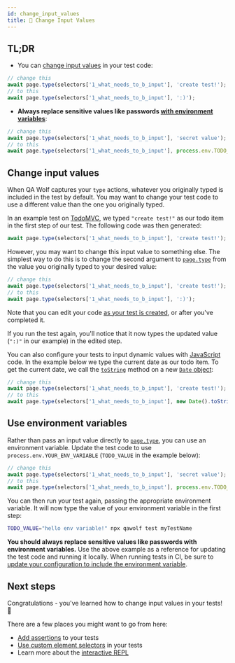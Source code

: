 ```yaml
---
id: change_input_values
title: 📮 Change Input Values
---
```


## TL;DR

- You can [change input values](#change-input-values) in your test code:

```js
// change this
await page.type(selectors['1_what_needs_to_b_input'], 'create test!');
// to this
await page.type(selectors['1_what_needs_to_b_input'], ':)');
```

- **Always replace sensitive values like passwords [with environment variables](#use-environment-variables)**:

```js
// change this
await page.type(selectors['1_what_needs_to_b_input'], 'secret value');
// to this
await page.type(selectors['1_what_needs_to_b_input'], process.env.TODO_VALUE);
```

## Change input values

When QA Wolf captures your `type` actions, whatever you originally typed is included in the test by default. You may want to change your test code to use a different value than the one you originally typed.

In an example test on [TodoMVC](http://todomvc.com/examples/react), we typed `"create test!"` as our todo item in the first step of our test. The following code was then generated:

```js
await page.type(selectors['1_what_needs_to_b_input'], 'create test!');
```

However, you may want to change this input value to something else. The simplest way to do this is to change the second argument to [`page.type`](https://github.com/microsoft/playwright/blob/master/docs/api.md#pagetypeselector-text-options) from the value you originally typed to your desired value:

```js
// change this
await page.type(selectors['1_what_needs_to_b_input'], 'create test!');
// to this
await page.type(selectors['1_what_needs_to_b_input'], ':)');
```

Note that you can edit your code [as your test is created](create_a_test#review-test-code), or after you've completed it.

If you run the test again, you'll notice that it now types the updated value (`":)"` in our example) in the edited step.

You can also configure your tests to input dynamic values with [JavaScript](https://developer.mozilla.org/en-US/docs/Web/JavaScript) code. In the example below we type the current date as our todo item. To get the current date, we call the [`toString`](https://developer.mozilla.org/en-US/docs/Web/JavaScript/Reference/Global_Objects/Date/toString) method on a new [`Date` object](https://developer.mozilla.org/en-US/docs/Web/JavaScript/Reference/Global_Objects/Date):

```js
// change this
await page.type(selectors['1_what_needs_to_b_input'], 'create test!');
// to this
await page.type(selectors['1_what_needs_to_b_input'], new Date().toString());
```

## Use environment variables

Rather than pass an input value directly to [`page.type`](https://github.com/microsoft/playwright/blob/master/docs/api.md#pagetypeselector-text-options), you can use an environment variable. Update the test code to use `process.env.YOUR_ENV_VARIABLE` (`TODO_VALUE` in the example below):

```js
// change this
await page.type(selectors['1_what_needs_to_b_input'], 'secret value');
// to this
await page.type(selectors['1_what_needs_to_b_input'], process.env.TODO_VALUE);
```

You can then run your test again, passing the appropriate environment variable. It will now type the value of your environment variable in the first step:

```bash
TODO_VALUE="hello env variable!" npx qawolf test myTestName
```

**You should always replace sensitive values like passwords with environment variables.** Use the above example as a reference for updating the test code and running it locally. When running tests in CI, be sure to [update your configuration to include the environment variable](run_tests_in_ci#use-environment-variables).

## Next steps

Congratulations - you've learned how to change input values in your tests! 🎉

There are a few places you might want to go from here:

- [Add assertions](add_assertions) to your tests
- [Use custom element selectors](use_custom_selectors) in your tests
- Learn more about the [interactive REPL](use_the_repl)
